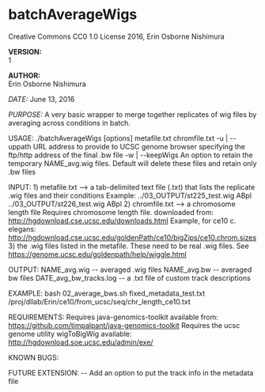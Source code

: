 # batchAverageWigs

Creative Commons CC0 1.0 License 2016, Erin Osborne Nishimura

**VERSION:**  
    1

**AUTHOR:**  
    Erin Osborne Nishimura
    
*DATE:*
    June 13, 2016         

*PURPOSE:*
       A very basic wrapper to merge together replicates of wig files by averaging across conditions in batch.

USAGE:
       ./batchAverageWigs [options] metafile.txt chromfile.txt
            -u | --uppath       URL address to provide to UCSC genome browser specifying the ftp/http address of the final .bw file
            -w | --keepWigs     An option to retain the temporary NAME_avg.wig files. Default will delete these files and retain only .bw files

INPUT:
       1) metafile.txt --> a tab-delimited text file (.txt) that lists the replicate .wig files and their conditions
               Example:
               ../03_OUTPUT/st225_test.wig	ABpl
               ../03_OUTPUT/st226_test.wig	ABpl
       2) chromfile.txt --> a chromosome length file
               Requires chromosome length file. downloaded from: http://hgdownload.cse.ucsc.edu/downloads.html
               Example, for ce10 c. elegans: http://hgdownload.cse.ucsc.edu/goldenPath/ce10/bigZips/ce10.chrom.sizes
       3) the .wig files listed in the metafile. These need to be real .wig files. See https://genome.ucsc.edu/goldenpath/help/wiggle.html

OUTPUT:
       NAME_avg.wig -- averaged .wig files
       NAME_avg.bw -- averaged bw files
       DATE_avg_bw_tracks.log -- a .txt file of custom track descriptions
     
EXAMPLE:
       bash 02_average_bws.sh fixed_metadata_test.txt /proj/dllab/Erin/ce10/from_ucsc/seq/chr_length_ce10.txt

REQUIREMENTS:
       Requires java-genomics-toolkit available from: https://github.com/timpalpant/java-genomics-toolkit
       Requires the ucsc genome utility wigToBigWig available: http://hgdownload.soe.ucsc.edu/admin/exe/

KNOWN BUGS:

FUTURE EXTENSION:
       -- Add an option to put the track info in the metadata file

